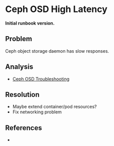 # Ceph OSD High Latency

**Initial runbook version.**

## Problem

Ceph object storage daemon has slow responses.

## Analysis
 * [Ceph OSD Troubleshooting](https://docs.ceph.com/en/latest/rados/troubleshooting/troubleshooting-osd/)

## Resolution
 * Maybe extend container/pod resources?
 * Fix networking problem

## References
 * 
